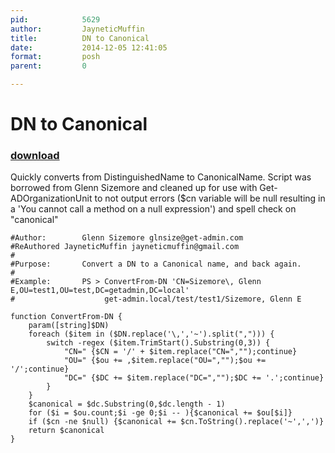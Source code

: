 ```yaml
---
pid:            5629
author:         JayneticMuffin
title:          DN to Canonical
date:           2014-12-05 12:41:05
format:         posh
parent:         0

---
```


# DN to Canonical

### [download](Scripts\5629.ps1)

Quickly converts from DistinguishedName to CanonicalName.  Script was borrowed from Glenn Sizemore and cleaned up for use with Get-ADOrganizationUnit to not output errors ($cn variable will be null resulting in a 'You cannot call a method on a null expression') and spell check on "canonical"

```posh
#Author:        Glenn Sizemore glnsize@get-admin.com
#ReAuthored	JayneticMuffin jayneticmuffin@gmail.com
#
#Purpose:       Convert a DN to a Canonical name, and back again.
#
#Example:       PS > ConvertFrom-DN 'CN=Sizemore\, Glenn E,OU=test1,OU=test,DC=getadmin,DC=local'
#                    get-admin.local/test/test1/Sizemore, Glenn E

function ConvertFrom-DN {
	param([string]$DN)
	foreach ($item in ($DN.replace('\,','~').split(","))) {
		switch -regex ($item.TrimStart().Substring(0,3)) {
			"CN=" {$CN = '/' + $item.replace("CN=","");continue}
			"OU=" {$ou += ,$item.replace("OU=","");$ou += '/';continue}
			"DC=" {$DC += $item.replace("DC=","");$DC += '.';continue}
		}
	} 
	$canonical = $dc.Substring(0,$dc.length - 1)
	for ($i = $ou.count;$i -ge 0;$i -- ){$canonical += $ou[$i]}
	if ($cn -ne $null) {$canonical += $cn.ToString().replace('~',',')}
	return $canonical
}

```
